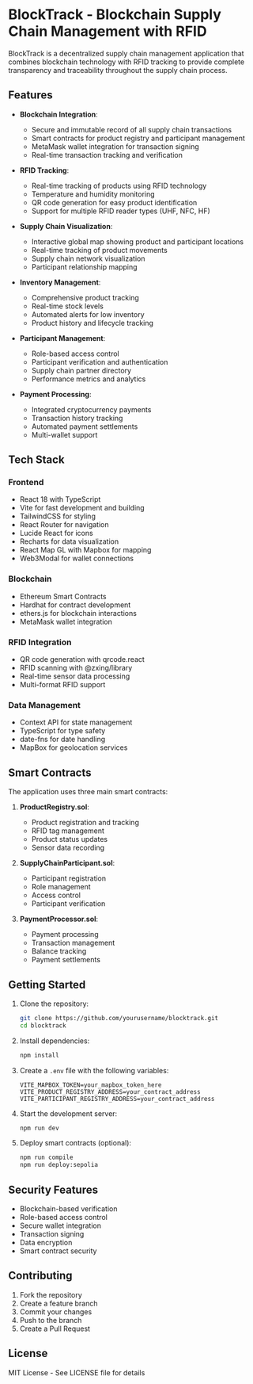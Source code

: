 # BlockTrack - Blockchain Supply Chain Management with RFID

BlockTrack is a decentralized supply chain management application that combines blockchain technology with RFID tracking to provide complete transparency and traceability throughout the supply chain process.

## Features

- **Blockchain Integration**:

  - Secure and immutable record of all supply chain transactions
  - Smart contracts for product registry and participant management
  - MetaMask wallet integration for transaction signing
  - Real-time transaction tracking and verification

- **RFID Tracking**:

  - Real-time tracking of products using RFID technology
  - Temperature and humidity monitoring
  - QR code generation for easy product identification
  - Support for multiple RFID reader types (UHF, NFC, HF)

- **Supply Chain Visualization**:

  - Interactive global map showing product and participant locations
  - Real-time tracking of product movements
  - Supply chain network visualization
  - Participant relationship mapping

- **Inventory Management**:

  - Comprehensive product tracking
  - Real-time stock levels
  - Automated alerts for low inventory
  - Product history and lifecycle tracking

- **Participant Management**:

  - Role-based access control
  - Participant verification and authentication
  - Supply chain partner directory
  - Performance metrics and analytics

- **Payment Processing**:
  - Integrated cryptocurrency payments
  - Transaction history tracking
  - Automated payment settlements
  - Multi-wallet support

## Tech Stack

### Frontend

- React 18 with TypeScript
- Vite for fast development and building
- TailwindCSS for styling
- React Router for navigation
- Lucide React for icons
- Recharts for data visualization
- React Map GL with Mapbox for mapping
- Web3Modal for wallet connections

### Blockchain

- Ethereum Smart Contracts
- Hardhat for contract development
- ethers.js for blockchain interactions
- MetaMask wallet integration

### RFID Integration

- QR code generation with qrcode.react
- RFID scanning with @zxing/library
- Real-time sensor data processing
- Multi-format RFID support

### Data Management

- Context API for state management
- TypeScript for type safety
- date-fns for date handling
- MapBox for geolocation services

## Smart Contracts

The application uses three main smart contracts:

1. **ProductRegistry.sol**:

   - Product registration and tracking
   - RFID tag management
   - Product status updates
   - Sensor data recording

2. **SupplyChainParticipant.sol**:

   - Participant registration
   - Role management
   - Access control
   - Participant verification

3. **PaymentProcessor.sol**:
   - Payment processing
   - Transaction management
   - Balance tracking
   - Payment settlements

## Getting Started

1. Clone the repository:

   ```bash
   git clone https://github.com/yourusername/blocktrack.git
   cd blocktrack
   ```

2. Install dependencies:

   ```bash
   npm install
   ```

3. Create a `.env` file with the following variables:

   ```
   VITE_MAPBOX_TOKEN=your_mapbox_token_here
   VITE_PRODUCT_REGISTRY_ADDRESS=your_contract_address
   VITE_PARTICIPANT_REGISTRY_ADDRESS=your_contract_address
   ```

4. Start the development server:

   ```bash
   npm run dev
   ```

5. Deploy smart contracts (optional):
   ```bash
   npm run compile
   npm run deploy:sepolia
   ```

## Security Features

- Blockchain-based verification
- Role-based access control
- Secure wallet integration
- Transaction signing
- Data encryption
- Smart contract security

## Contributing

1. Fork the repository
2. Create a feature branch
3. Commit your changes
4. Push to the branch
5. Create a Pull Request

## License

MIT License - See LICENSE file for details
